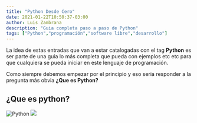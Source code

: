 ```yaml
---
title: "Python Desde Cero"
date: 2021-01-22T10:50:37-03:00
author: Luis Zambrana
description: "Guia completa paso a paso de Python"
tags: ["Python","programación","software libre","desarrollo"]
---
```


La idea de estas entradas que van a estar catalogadas con el tag **Python** es ser parte de una guia lo más completa que pueda con ejemplos etc etc para que cualquiera se pueda iniciar en este lenguaje de programación.

Como siempre debemos empezar por el principio y eso seria responder a la pregunta más obvia **¿Que es Python?**

## ¿Que es python?

![Python](("https://luisazambrana.github.io/puntolibre/images/logo-python.png") "Python")
<img class="special-img-class" src="/my_images.png" />